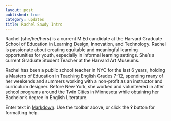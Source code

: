 ```yaml
---
layout: post
published: true
category: updates
title: Rachel Sawdy Intro
---
```

Rachel (she/her/hers) is a current M.Ed candidate at the Harvard Graduate School of Education in Learning Design, Innovation, and Technology. Rachel is passionate about creating equitable and meaningful learning opportunities for youth, especially in informal learning settings. She’s a current Graduate Student Teacher at the Harvard Art Museums.

Rachel has been a public school teacher in NYC for the last 6 years, holding a Masters of Education in Teaching English Grades 7-12, spending many of her weekends and summers working with a non-profit as an instructor and curriculum designer. Before New York, she worked and volunteered in after school programs around the Twin Cities in Minnesota while obtaining her Bachelor’s degree in English Literature.

Enter text in [Markdown](http://daringfireball.net/projects/markdown/). Use the toolbar above, or click the **?** button for formatting help.
